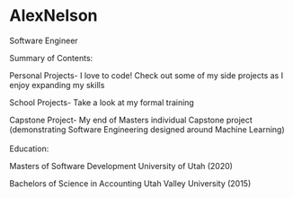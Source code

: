 # AlexNelson
Software Engineer

Summary of Contents:

Personal Projects- I love to code! Check out some of my side projects as I enjoy expanding my skills

School Projects- Take a look at my formal training

Capstone Project- My end of Masters individual Capstone project (demonstrating Software Engineering designed around Machine Learning)<br />
<br />
Education:

Masters of Software Development University of Utah (2020)   

Bachelors of Science in Accounting Utah Valley University (2015)


